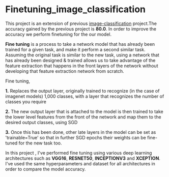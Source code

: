 # Finetuning_image_classification

This project is an extension of previous [image-classification](https://github.com/likhith00/image-classification) project.The accuracy gained by the previous project is <b>80.0</b>. In order to improve the accuracy we perform finetuning for the our model.

<b>Fine tuning</b> is a process to take a network model that has already been trained for a given task, and make it perform a second similar task. Assuming the original task is similar to the new task, using a network that has already been designed & trained allows us to take advantage of the feature extraction that happens in the front layers of the network without developing that feature extraction network from scratch.

Fine tuning,

<b>1.</b> Replaces the output layer, originally trained to recognize (in the case of imagenet models) 1,000 classes, with a layer that recognizes the number of classes you require

<b>2.</b> The new output layer that is attached to the model is then trained to take the lower level features from the front of the network and map them to the desired output classes, using SGD

<b>3.</b> Once this has been done, other late layers in the model can be set as 'trainable=True' so that in further SGD epochs their weights can be fine-tuned for the new task too.

In this project , I've performed fine tuning using various deep learning architectures such as <b>VGG16</b>, <b>RESNET50</b>, <b>INCEPTIONV3</b> and <b>XCEPTION</b>. I've used the same hyperparameters and dataset for all architectures in order to compare the model accuracy.
